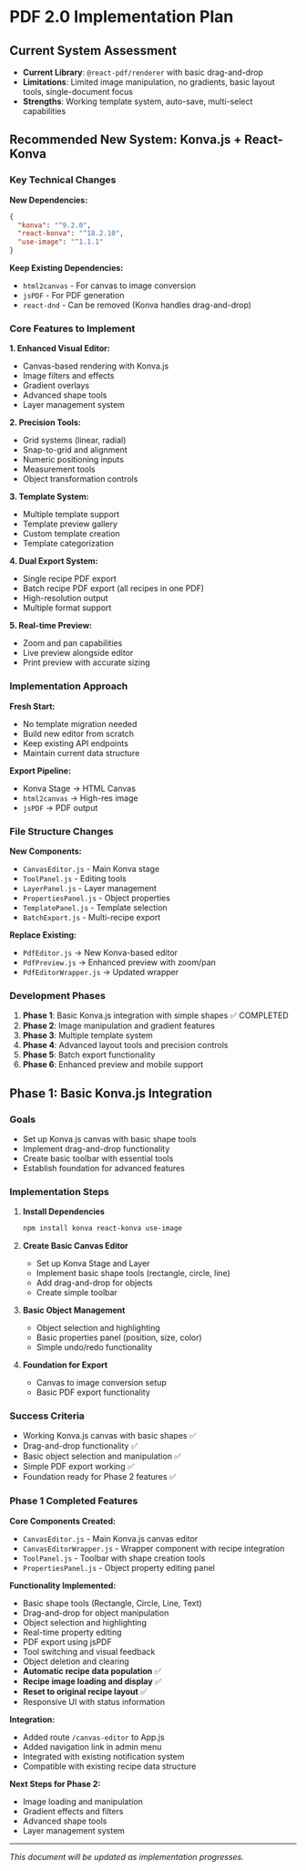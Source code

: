 # PDF 2.0 Implementation Plan

## Current System Assessment
- **Current Library**: `@react-pdf/renderer` with basic drag-and-drop
- **Limitations**: Limited image manipulation, no gradients, basic layout tools, single-document focus
- **Strengths**: Working template system, auto-save, multi-select capabilities

## Recommended New System: Konva.js + React-Konva

### Key Technical Changes

**New Dependencies:**
```json
{
  "konva": "^9.2.0",
  "react-konva": "^18.2.10", 
  "use-image": "^1.1.1"
}
```

**Keep Existing Dependencies:**
- `html2canvas` - For canvas to image conversion
- `jsPDF` - For PDF generation
- `react-dnd` - Can be removed (Konva handles drag-and-drop)

### Core Features to Implement

**1. Enhanced Visual Editor:**
- Canvas-based rendering with Konva.js
- Image filters and effects
- Gradient overlays
- Advanced shape tools
- Layer management system

**2. Precision Tools:**
- Grid systems (linear, radial)
- Snap-to-grid and alignment
- Numeric positioning inputs
- Measurement tools
- Object transformation controls

**3. Template System:**
- Multiple template support
- Template preview gallery
- Custom template creation
- Template categorization

**4. Dual Export System:**
- Single recipe PDF export
- Batch recipe PDF export (all recipes in one PDF)
- High-resolution output
- Multiple format support

**5. Real-time Preview:**
- Zoom and pan capabilities
- Live preview alongside editor
- Print preview with accurate sizing

### Implementation Approach

**Fresh Start:**
- No template migration needed
- Build new editor from scratch
- Keep existing API endpoints
- Maintain current data structure

**Export Pipeline:**
- Konva Stage → HTML Canvas
- `html2canvas` → High-res image
- `jsPDF` → PDF output

### File Structure Changes

**New Components:**
- `CanvasEditor.js` - Main Konva stage
- `ToolPanel.js` - Editing tools
- `LayerPanel.js` - Layer management
- `PropertiesPanel.js` - Object properties
- `TemplatePanel.js` - Template selection
- `BatchExport.js` - Multi-recipe export

**Replace Existing:**
- `PdfEditor.js` → New Konva-based editor
- `PdfPreview.js` → Enhanced preview with zoom/pan
- `PdfEditorWrapper.js` → Updated wrapper

### Development Phases

1. **Phase 1**: Basic Konva.js integration with simple shapes ✅ COMPLETED
2. **Phase 2**: Image manipulation and gradient features
3. **Phase 3**: Multiple template system
4. **Phase 4**: Advanced layout tools and precision controls
5. **Phase 5**: Batch export functionality
6. **Phase 6**: Enhanced preview and mobile support

## Phase 1: Basic Konva.js Integration

### Goals
- Set up Konva.js canvas with basic shape tools
- Implement drag-and-drop functionality
- Create basic toolbar with essential tools
- Establish foundation for advanced features

### Implementation Steps

1. **Install Dependencies**
   ```bash
   npm install konva react-konva use-image
   ```

2. **Create Basic Canvas Editor**
   - Set up Konva Stage and Layer
   - Implement basic shape tools (rectangle, circle, line)
   - Add drag-and-drop for objects
   - Create simple toolbar

3. **Basic Object Management**
   - Object selection and highlighting
   - Basic properties panel (position, size, color)
   - Simple undo/redo functionality

4. **Foundation for Export**
   - Canvas to image conversion setup
   - Basic PDF export functionality

### Success Criteria
- Working Konva.js canvas with basic shapes ✅
- Drag-and-drop functionality ✅
- Basic object selection and manipulation ✅
- Simple PDF export working ✅
- Foundation ready for Phase 2 features ✅

### Phase 1 Completed Features

**Core Components Created:**
- `CanvasEditor.js` - Main Konva.js canvas editor
- `CanvasEditorWrapper.js` - Wrapper component with recipe integration
- `ToolPanel.js` - Toolbar with shape creation tools
- `PropertiesPanel.js` - Object property editing panel

**Functionality Implemented:**
- Basic shape tools (Rectangle, Circle, Line, Text)
- Drag-and-drop for object manipulation
- Object selection and highlighting
- Real-time property editing
- PDF export using jsPDF
- Tool switching and visual feedback
- Object deletion and clearing
- **Automatic recipe data population** ✅
- **Recipe image loading and display** ✅
- **Reset to original recipe layout** ✅
- Responsive UI with status information

**Integration:**
- Added route `/canvas-editor` to App.js
- Added navigation link in admin menu
- Integrated with existing notification system
- Compatible with existing recipe data structure

**Next Steps for Phase 2:**
- Image loading and manipulation
- Gradient effects and filters
- Advanced shape tools
- Layer management system

---

*This document will be updated as implementation progresses.*
